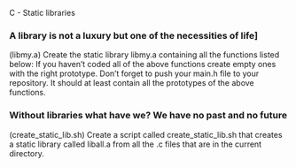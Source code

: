 C - Static libraries
### A library is not a luxury but one of the necessities of life]
(libmy.a)
Create the static library libmy.a containing all the functions listed below:
If you haven’t coded all of the above functions create empty ones with the right prototype.
Don’t forget to push your main.h file to your repository. It should at least contain all the prototypes of the above functions.
### Without libraries what have we? We have no past and no future
(create_static_lib.sh)
Create a script called create_static_lib.sh that creates a static library called liball.a from all the .c files that are in the current directory.
